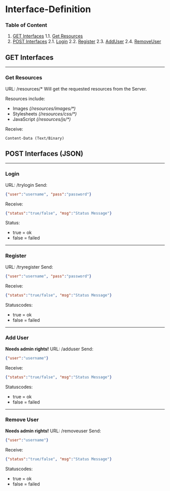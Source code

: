 # Interface-Definition
### Table of Content
1. [GET Interfaces](#get-interfaces)
 1.1. [Get Resources](#get-resources)
2. [POST Interfaces](#post-interfaces-json-)
 2.1. [Login](#login)
 2.2. [Register](#register)
 2.3. [AddUser](#add-user)
 2.4. [RemoveUser](#remove-user)

## GET Interfaces
---
### Get Resources
URL: /resources/*
Will get the requested resources from the Server.

Resources include:
- Images _(/resources/images/*)_
- Stylesheets _(/resources/css/*)_
- JavaScript _(/resources/js/*)_

Receive:
```
Content-Data (Text/Binary)
```

## POST Interfaces (JSON)
---
### Login
URL: /trylogin
Send:
```json
{"user":"username", "pass":"password"}
```
Receive:
```json
{"status":"true/false", "msg":"Status Message"}
```
Status:
- true = ok
- false = failed

---
### Register
URL: /tryregister
Send:
```json
{"user":"username", "pass":"password"}
```
Receive:
```json
{"status":"true/false", "msg":"Status Message"}
```
Statuscodes:
- true = ok
- false = failed

---
### Add User
**Needs admin rights!**
URL: /adduser
Send:
```json
{"user":"username"}
```
Receive:
```json
{"status":"true/false", "msg":"Status Message"}
```
Statuscodes:
- true = ok
- false = failed

---
### Remove User
**Needs admin rights!**
URL: /removeuser
Send:
```json
{"user":"username"}
```
Receive:
```json
{"status":"true/false", "msg":"Status Message"}
```
Statuscodes:
- true = ok
- false = failed